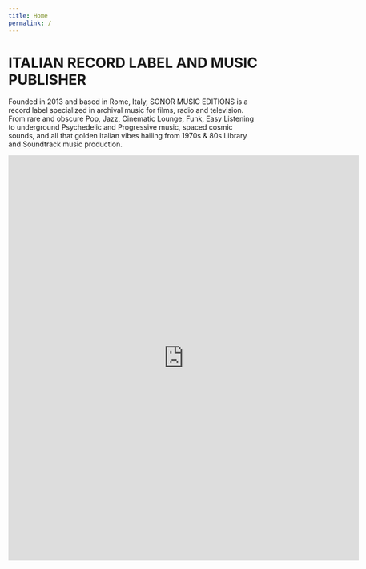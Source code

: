 ```yaml
---
title: Home
permalink: /
---
```


# ITALIAN RECORD LABEL AND MUSIC PUBLISHER

Founded in 2013 and based in Rome, Italy, SONOR MUSIC EDITIONS is a record label specialized in archival music for films, radio and television. From rare and obscure Pop, Jazz, Cinematic Lounge, Funk, Easy Listening to underground Psychedelic and Progressive music, spaced cosmic sounds, and all that golden Italian vibes hailing from 1970s & 80s Library and Soundtrack music production.

<iframe src="https://open.spotify.com/embed?uri=spotify:user:bastard_grooves:playlist:3M5FKJggRE2NocgXE0LzRV" width="700" height="810" frameborder="0" allowtransparency="true"></iframe>